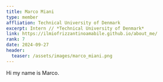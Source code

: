 ```yaml
---
title: Marco Miani
type: member
affliation: Technical University of Denmark 
excerpt: Intern // *Technical University of Denmark*
link: https://ilmiofrizzantinoamabile.github.io/about_me/
rank: 7
date: 2024-09-27
header:
  teaser: /assets/images/marco_miani.png
---
```


Hi my name is Marco.
